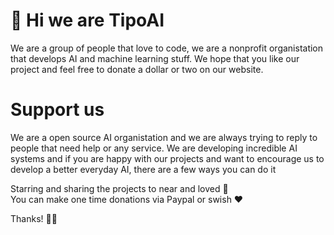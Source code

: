 # 👋 Hi we are TipoAI

We are a group of people that love to code, we are a nonprofit organistation that develops AI and machine learning stuff. We hope that you like our project and feel free to donate a dollar or two on our website.

# Support us 

We are a open source AI organistation and we are always trying to reply to people that need help or any service. We are developing incredible AI systems and if you are happy with our projects and want to encourage us to develop a better everyday AI, there are a few ways you can do it

Starring and sharing the projects to near and loved 🚀<br>
You can make one time donations via Paypal or swish ❤

Thanks! 🙌😊
